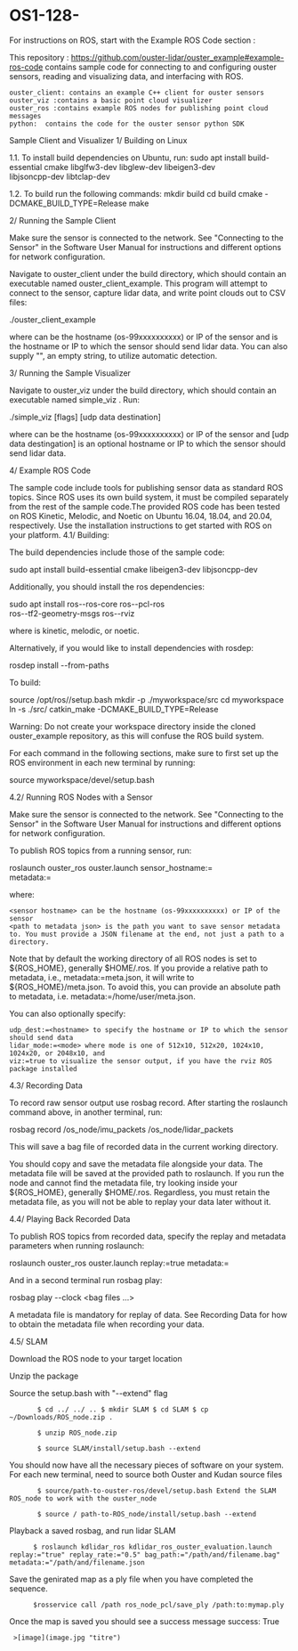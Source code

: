 # OS1-128-

 For instructions on ROS, start with the Example ROS Code section : 

This repository : https://github.com/ouster-lidar/ouster_example#example-ros-code contains sample code for connecting to and configuring ouster sensors, reading and visualizing data, and interfacing with ROS.

    ouster_client: contains an example C++ client for ouster sensors
    ouster_viz :contains a basic point cloud visualizer
    ouster_ros :contains example ROS nodes for publishing point cloud messages
    python:  contains the code for the ouster sensor python SDK


Sample Client and Visualizer
       1/ Building on Linux
       
1.1. To install build dependencies on Ubuntu, run:
                                 sudo apt install build-essential cmake libglfw3-dev libglew-dev libeigen3-dev \
                                       libjsoncpp-dev libtclap-dev


1.2. To build run the following commands:
mkdir build
cd build
cmake -DCMAKE_BUILD_TYPE=Release <path to ouster_example>
make


  2/ Running the Sample Client

Make sure the sensor is connected to the network. See "Connecting to the Sensor" in the Software User Manual for instructions and different options for network configuration.

Navigate to ouster_client under the build directory, which should contain an executable named ouster_client_example. This program will attempt to connect to the sensor, capture lidar data, and write point clouds out to CSV files:

./ouster_client_example <sensor hostname> <udp data destination>

where <sensor hostname> can be the hostname (os-99xxxxxxxxxx) or IP of the sensor and <udp data destingation> is the hostname or IP to which the sensor should send lidar data. You can also supply "", an empty string, to utilize automatic detection.
  
  
  3/ Running the Sample Visualizer

Navigate to ouster_viz under the build directory, which should contain an executable named simple_viz . Run:

./simple_viz [flags] <sensor hostname> [udp data destination]

where <sensor hostname> can be the hostname (os-99xxxxxxxxxx) or IP of the sensor and [udp data destingation] is an optional hostname or IP to which the sensor should send lidar data.
  
  
  
  4/ Example ROS Code

The sample code include tools for publishing sensor data as standard ROS topics. Since ROS uses its own build system, it must be compiled separately from the rest of the sample code.The provided ROS code has been tested on ROS Kinetic, Melodic, and Noetic on Ubuntu 16.04, 18.04, and 20.04, respectively. Use the installation instructions to get started with ROS on your platform.
4.1/ Building: 

The build dependencies include those of the sample code:

sudo apt install build-essential cmake libeigen3-dev libjsoncpp-dev

Additionally, you should install the ros dependencies:

sudo apt install ros-<ROS-VERSION>-ros-core ros-<ROS-VERSION>-pcl-ros \
     ros-<ROS-VERSION>-tf2-geometry-msgs ros-<ROS-VERSION>-rviz

where <ROS-VERSION> is kinetic, melodic, or noetic.

Alternatively, if you would like to install dependencies with rosdep:

rosdep install --from-paths <path to ouster example>

To build:

source /opt/ros/<ROS-VERSION>/setup.bash
mkdir -p ./myworkspace/src
cd myworkspace
ln -s <path to ouster_example> ./src/
catkin_make -DCMAKE_BUILD_TYPE=Release

Warning: Do not create your workspace directory inside the cloned ouster_example repository, as this will confuse the ROS build system.

For each command in the following sections, make sure to first set up the ROS environment in each new terminal by running:

source myworkspace/devel/setup.bash

4.2/ Running ROS Nodes with a Sensor

Make sure the sensor is connected to the network. See "Connecting to the Sensor" in the Software User Manual for instructions and different options for network configuration.

To publish ROS topics from a running sensor, run:

roslaunch ouster_ros ouster.launch sensor_hostname:=<sensor hostname> \
                                   metadata:=<path to metadata json>

where:

    <sensor hostname> can be the hostname (os-99xxxxxxxxxx) or IP of the sensor
    <path to metadata json> is the path you want to save sensor metadata to. You must provide a JSON filename at the end, not just a path to a directory.

Note that by default the working directory of all ROS nodes is set to ${ROS_HOME}, generally $HOME/.ros. If you provide a relative path to metadata, i.e., metadata:=meta.json, it will write to ${ROS_HOME}/meta.json. To avoid this, you can provide an absolute path to metadata, i.e. metadata:=/home/user/meta.json.

You can also optionally specify:

    udp_dest:=<hostname> to specify the hostname or IP to which the sensor should send data
    lidar_mode:=<mode> where mode is one of 512x10, 512x20, 1024x10, 1024x20, or 2048x10, and
    viz:=true to visualize the sensor output, if you have the rviz ROS package installed

4.3/ Recording Data

To record raw sensor output use rosbag record. After starting the roslaunch command above, in another terminal, run:

rosbag record /os_node/imu_packets /os_node/lidar_packets

This will save a bag file of recorded data in the current working directory.

You should copy and save the metadata file alongside your data. The metadata file will be saved at the provided path to roslaunch. If you run the node and cannot find the metadata file, try looking inside your ${ROS_HOME}, generally $HOME/.ros. Regardless, you must retain the metadata file, as you will not be able to replay your data later without it.
      
4.4/ Playing Back Recorded Data

To publish ROS topics from recorded data, specify the replay and metadata parameters when running roslaunch:

roslaunch ouster_ros ouster.launch replay:=true metadata:=<path to metadata json>

And in a second terminal run rosbag play:

rosbag play --clock <bag files ...>

A metadata file is mandatory for replay of data. See Recording Data for how to obtain the metadata file when recording your data.
 
4.5/ SLAM 
     
Download the ROS node to your target location 

Unzip the package

Source the setup.bash with "--extend" flag 

           $ cd ../ ../ .. $ mkdir SLAM $ cd SLAM $ cp ~/Downloads/ROS_node.zip . 

           $ unzip ROS_node.zip 

           $ source SLAM/install/setup.bash --extend 

You should now have all the necessary pieces of software on your system. For each new terminal, need to source both Ouster and Kudan source files 

           $ source/path-to-ouster-ros/devel/setup.bash Extend the SLAM ROS_node to work with the ouster_node 

           $ source / path-to-ROS_node/install/setup.bash --extend

Playback a saved rosbag, and run lidar SLAM 

          $ roslaunch kdlidar_ros kdlidar_ros_ouster_evaluation.launch replay:="true" replay_rate:="0.5" bag_path:="/path/and/filename.bag" metadata:="/path/and/filename.json

Save the genirated map as a ply file when you have completed the sequence. 

          $rosservice call /path ros_node_pcl/save_ply /path:to:mymap.ply 

Once the map is saved you should see a success message success: True

     
     
     
     >[image](image.jpg "titre")
